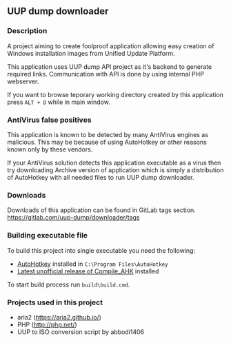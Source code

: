UUP dump downloader
-------------------

### Description
A project aiming to create foolproof application allowing easy creation of
Windows installation images from Unified Update Platform.

This application uses UUP dump API project as it's backend to generate
required links. Communication with API is done by using internal PHP webserver.

If you want to browse teporary working directory created by this application
press `ALT + D` while in main window.

### AntiVirus false positives
This application is known to be detected by many AntiVirus engines as
malicious. This may be because of using AutoHotkey or other reasons known
only by these vendors.

If your AntiVirus solution detects this application executable as a virus then
try downloading Archive version of application which is simply a distribution
of AutoHotkey with all needed files to run UUP dump downloader.

### Downloads
Downloads of this application can be found in GitLab tags section.
https://gitlab.com/uup-dump/downloader/tags

### Building executable file
To build this project into single executable you need the following:
  - [AutoHotkey](https://www.autohotkey.com/download/) installed in `C:\Program Files\AutoHotkey`
  - [Latest unofficial release of Compile_AHK](https://github.com/mercury233/compile-ahk/releases)
    installed

To start build process run `build\build.cmd`.

### Projects used in this project
  - aria2 (https://aria2.github.io/)
  - PHP (http://php.net/)
  - UUP to ISO conversion script by abbodi1406

